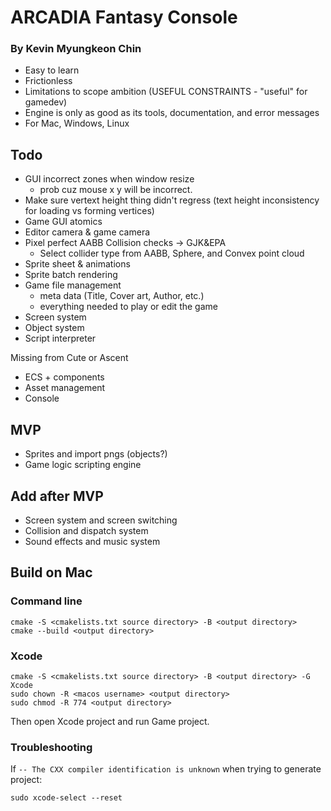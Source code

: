 # ARCADIA Fantasy Console
### By Kevin Myungkeon Chin

- Easy to learn
- Frictionless
- Limitations to scope ambition (USEFUL CONSTRAINTS - "useful" for gamedev)
- Engine is only as good as its tools, documentation, and error messages
- For Mac, Windows, Linux

## Todo

- GUI incorrect zones when window resize
  - prob cuz mouse x y will be incorrect.
- Make sure vertext height thing didn't regress (text height inconsistency for loading vs forming vertices)
- Game GUI atomics
- Editor camera & game camera
- Pixel perfect AABB Collision checks -> GJK&EPA
  - Select collider type from AABB, Sphere, and Convex point cloud
- Sprite sheet & animations
- Sprite batch rendering
- Game file management
  - meta data (Title, Cover art, Author, etc.)
  - everything needed to play or edit the game
- Screen system
- Object system
- Script interpreter

Missing from Cute or Ascent
- ECS + components
- Asset management
- Console


## MVP
- Sprites and import pngs (objects?)
- Game logic scripting engine

## Add after MVP
- Screen system and screen switching
- Collision and dispatch system
- Sound effects and music system




## Build on Mac

### Command line
```
cmake -S <cmakelists.txt source directory> -B <output directory>
cmake --build <output directory>
```

### Xcode
```
cmake -S <cmakelists.txt source directory> -B <output directory> -G Xcode
sudo chown -R <macos username> <output directory>
sudo chmod -R 774 <output directory>
```
Then open Xcode project and run Game project.

### Troubleshooting
If `-- The CXX compiler identification is unknown` when trying to generate project:
```
sudo xcode-select --reset
```
